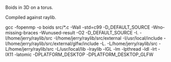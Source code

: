 Boids in 3D on a torus.

Compiled against raylib.

gcc -fopenmp -o boids src/*.c -Wall -std=c99 -D_DEFAULT_SOURCE -Wno-missing-braces -Wunused-result -O2 -D_DEFAULT_SOURCE -I. -I/home/jerry/raylib/src -I/home/jerry/raylib/src/external -I/usr/local/include -I/home/jerry/raylib/src/external/glfw/include -L. -L/home/jerry/raylib/src -L/home/jerry/raylib/src -L/usr/local/lib -lraylib -lGL -lm -lpthread -ldl -lrt -lX11 -latomic -DPLATFORM_DESKTOP -DPLATFORM_DESKTOP_GLFW
